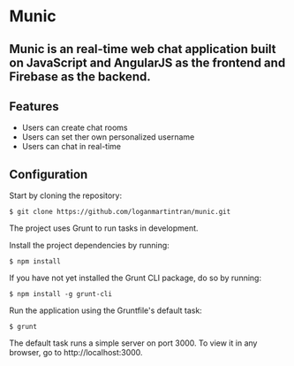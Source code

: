 # Munic

## Munic is an real-time web chat application built on JavaScript and AngularJS as the frontend and Firebase as the backend.


## Features
- Users can create chat rooms
- Users can set ther own personalized username
- Users can chat in real-time

## Configuration

Start by cloning the repository:

```
$ git clone https://github.com/loganmartintran/munic.git
```

The project uses Grunt to run tasks in development.

Install the project dependencies by running:
```
$ npm install
```

If you have not yet installed the Grunt CLI package, do so by running:
```
$ npm install -g grunt-cli
```

Run the application using the Gruntfile's default task:
```
$ grunt
```

The default task runs a simple server on port 3000. To view it in any browser, go to http://localhost:3000.
